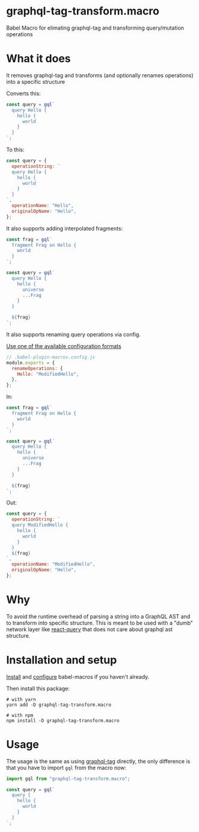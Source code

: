 # graphql-tag-transform.macro

Babel Macro for elimating graphql-tag and transforming query/mutation operations

# What it does

It removes graphql-tag and transforms (and optionally renames operations) into a specific structure

Converts this:

```js
const query = gql`
  query Hello {
    hello {
      world
    }
  }
`;
```

To this:

```js
const query = {
  operationString: `
  query Hello {
    hello {
      world
    }
  }
`,
  operationName: "Hello",
  originalOpName: "Hello",
};
```

It also supports adding interpolated fragments:

```js
const frag = gql`
  fragment Frag on Hello {
    world
  }
`;

const query = gql`
  query Hello {
    hello {
      universe
      ...Frag
    }
  }

  ${frag}
`;
```

It also supports renaming query operations via config.

[Use one of the available configuration formats](https://github.com/kentcdodds/babel-plugin-macros/blob/main/other/docs/author.md#config)

```js
// .babel-plugin-macros.config.js
module.exports = {
  renameOperations: {
    Hello: "ModifiedHello",
  },
};
```

In:

```js
const frag = gql`
  fragment Frag on Hello {
    world
  }
`;

const query = gql`
  query Hello {
    hello {
      universe
      ...Frag
    }
  }

  ${frag}
`;
```

Out:

```js
const query = {
  operationString: `
  query ModifiedHello {
    hello {
      world
    }
  }
  ${frag}
`,
  operationName: "ModifiedHello",
  originalOpName: "Hello",
};
```

# Why

To avoid the runtime overhead of parsing a string into a GraphQL AST and to transform into specific structure.
This is meant to be used with a "dumb" network layer like [react-query](https://github.com/tannerlinsley/react-query) that does not care about graphql ast structure.

# Installation and setup

[Install](https://github.com/kentcdodds/babel-macros#installation) and [configure](https://github.com/kentcdodds/babel-macros/blob/master/other/docs/user.md) babel-macros if you haven't already.

Then install this package:

```
# with yarn
yarn add -D graphql-tag-transform.macro

# with npm
npm install -D graphql-tag-transform.macro
```

# Usage

The usage is the same as using [graphql-tag](https://github.com/apollographql/graphql-tag) directly, the only difference is that you have to import `gql` from the macro now:

```js
import gql from "graphql-tag-transform.macro";

const query = gql`
  query {
    hello {
      world
    }
  }
`;
```
